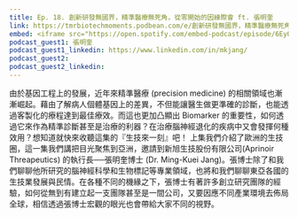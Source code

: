 ```yaml
---
title: Ep. 18. 創新研發無國界，精準醫療無死角，從零開始的因緣際會 ft. 張明奎
link: https://tmrbiotechmoments.podbean.com/e/創新研發無國界，精準醫療無死角/
embed: <iframe src="https://open.spotify.com/embed-podcast/episode/6EyONtjGPKlsdv5VQvPywV" width="100%" height="232" frameborder="0" allowtransparency="true" allow="encrypted-media"></iframe>
podcast_guest1: 張明奎
podcast_guest1_linkedin: https://www.linkedin.com/in/mkjang/
podcast_guest2:
podcast_guest2_linkedin:
---
```


由於基因工程上的發展，近年來精準醫療 (precision medicine) 的相關領域也漸漸崛起。藉由了解病人個體基因上的差異，不但能讓醫生做更準確的診斷，也能透過客製化的療程達到最佳療效。而這也更加凸顯出 Biomarker 的重要性，如何透過它來作為精準診斷甚至是治療的利器？在治療腦神經退化的疾病中又會發揮何種效用？想知道就快來收聽這集的『生技來一刻』吧！
上集我們介紹了歐洲的生技圈，這一集我們講把目光聚焦到亞洲，邀請到新旭生技股份有限公司(Aprinoir Threapeutics) 的執行長──張明奎博士 (Dr. Ming-Kuei Jang)。張博士除了和我們聊聊他所研究的腦神經科學和生物標記等專業領域，也將和我們聊聊東亞各國的生技業發展與民情。在各種不同的機緣之下，張博士有著許多創立研究團隊的經驗，如何從無到有建立起一支團隊甚至是一間公司，又要因應不同產業環境去佈局全球，相信透過張博士宏觀的眼光也會帶給大家不同的視野。
